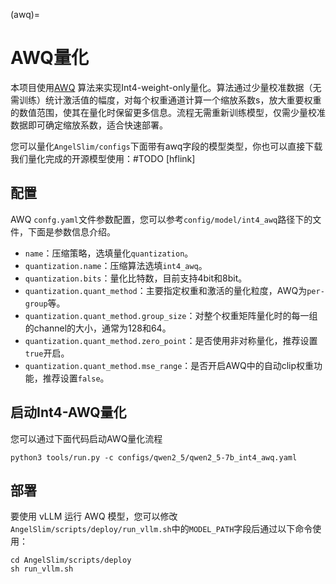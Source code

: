 (awq)=

# AWQ量化

本项目使用[AWQ](https://arxiv.org/abs/2306.00978) 算法来实现Int4-weight-only量化。算法通过少量校准数据（无需训练）统计激活值的幅度，对每个权重通道计算一个缩放系数s，放大重要权重的数值范围，使其在量化时保留更多信息。流程无需重新训练模型，仅需少量校准数据即可确定缩放系数，适合快速部署。



您可以量化`AngelSlim/configs`下面带有awq字段的模型类型，你也可以直接下载我们量化完成的开源模型使用：#TODO [hflink]

## 配置

AWQ `confg.yaml`文件参数配置，您可以参考`config/model/int4_awq`路径下的文件，下面是参数信息介绍。


- `name`：压缩策略，选填量化`quantization`。
- `quantization.name`：压缩算法选填`int4_awq`。
- `quantization.bits`：量化比特数，目前支持4bit和8bit。
- `quantization.quant_method`：主要指定权重和激活的量化粒度，AWQ为`per-group`等。
- `quantization.quant_method.group_size`：对整个权重矩阵量化时的每一组的channel的大小，通常为128和64。
- `quantization.quant_method.zero_point`：是否使用非对称量化，推荐设置`true`开启。
- `quantization.quant_method.mse_range`：是否开启AWQ中的自动clip权重功能，推荐设置`false`。


## 启动Int4-AWQ量化

您可以通过下面代码启动AWQ量化流程
```shell
python3 tools/run.py -c configs/qwen2_5/qwen2_5-7b_int4_awq.yaml
```

## 部署
要使用 vLLM 运行 AWQ 模型，您可以修改`AngelSlim/scripts/deploy/run_vllm.sh`中的`MODEL_PATH`字段后通过以下命令使用：

```shell
cd AngelSlim/scripts/deploy
sh run_vllm.sh
```